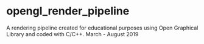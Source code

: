 # opengl_render_pipeline
A rendering pipeline created for educational purposes using Open Graphical Library and coded with C/C++. March - August 2019
